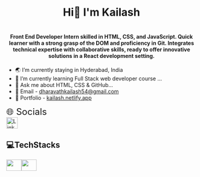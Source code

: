  <h1 align="center">Hi👋 I'm Kailash <h1>
<h4 align="center">Front End Developer Intern skilled in HTML, CSS, and JavaScript. Quick learner with a strong grasp of the DOM and proficiency in Git. Integrates technical expertise with collaborative skills, ready to offer innovative solutions in a React development setting.</h4>

- 🌏 I’m currently staying in Hyderabad, India
- 🌱 I’m currently learning Full Stack web developer course ...
- 💬 Ask me about HTML, CSS & GitHub...
- 📧 Email - dharavathkailash54@gmail.com
- 💼 Portfolio - [kailash.netlify.app](https://app.netlify.com/teams/kailashnayak-j7slcfi/overview)

<span style="font-size:24px;">🌐 Socials</span><br>
<a href="https://www.linkedin.com/in/kailash-dharavath">
  <img src="https://cdn.worldvectorlogo.com/logos/linkedin-icon-2.svg" alt="LinkedIn" width="30">
</a>

<h2>💻TechStacks</h2>
<div style="display:flex">
 <img src="https://encrypted-tbn0.gstatic.com/images?q=tbn:ANd9GcTrvGxWqHmjVVSeFtKsEX3QgOR9Au-9hKUzfsjoJdL5qqiEf7Y9mjA8t66s3uUc7BGzv2k&usqp=CAU" width="40" height="30">
<img src="https://www.freepnglogos.com/uploads/html5-logo-png/html5-logo-opencode-css-8.png" width="40" height="30">
</div>




